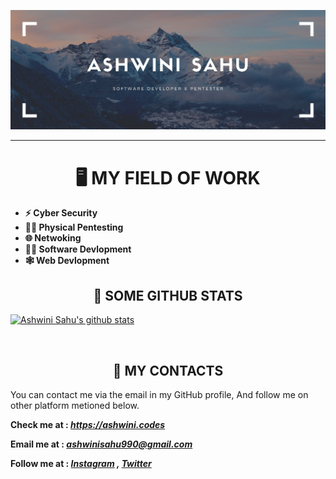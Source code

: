 ![Header image](https://raw.githubusercontent.com/ASHWIN990/ASHWIN990/master/ASHWINI.jpg)

<hr>

<h1 align="center">🖥️ MY FIELD OF WORK</h1>

* **⚡ Cyber Security**
* **👨‍🔬 Physical Pentesting**
* **🌐 Netwoking**
* **👨‍💻 Software Devlopment**
* **🕸️ Web Devlopment**


<h2 align="center">📜 SOME GITHUB STATS </h1>

[![Ashwini Sahu's github stats](https://github-readme-stats.vercel.app/api?username=ASHWIN990&hide=contribs&show_icons=true&theme=dark)](https://github.com/ASHWIN990)

<br>

<!--[![GitHub Streak](https://github-readme-streak-stats.herokuapp.com/?user=ASHWIN990&theme=dark)](https://github.com/ASHWIN990)-->


<h2 align="center">🤙 MY CONTACTS</h1>

You can contact me via the email in my GitHub profile, And follow me on other platform metioned below.

**Check me at : *https://ashwini.codes***

**Email me at : *ashwinisahu990@gmail.com***

**Follow me at : *[Instagram](https://instagram.com/kumar_ashwin_sahu) , [Twitter](https://twitter.com/ashwinisahu990)***


